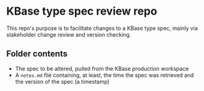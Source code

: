 # KBase type spec review repo

This repo's purpose is to facilitate changes to a KBase type spec, mainly via stakeholder
change review and version checking.

## Folder contents

* The spec to be altered, pulled from the KBase production workspace
* A `notes.md` file containing, at least, the time the spec was retrieved and the version of
  the spec (a timestamp)
